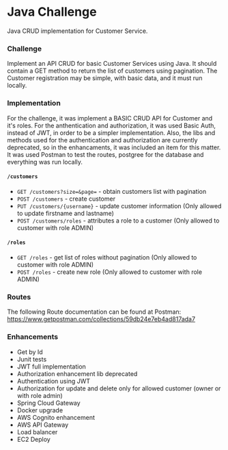 # Java Challenge
Java CRUD implementation for Customer Service.

### Challenge
Implement an API CRUD for basic Customer Services using Java. It should contain a GET method to return the list of customers using pagination.
The Customer registration may be simple, with basic data, and it must run locally.

### Implementation
For the challenge, it was implement a BASIC CRUD API for Customer and it's roles.
For the anthentication and authorization, it was used Basic Auth, instead of JWT, in order to be a simpler implementation.
Also, the libs and methods used for the authentication and authorization are currently deprecated, so in the enhancaments, it was included an item for this matter.
It was used Postman to test the routes, postgree for the database and everything was run locally.

#### `/customers`

- `GET /customers?size=&page=` - obtain customers list with pagination
- `POST /customers` - create customer
- `PUT /customers/{username}` - update customer information
      (Only allowed to update firstname and lastname)
- `POST /customers/roles` - attributes a role to a customer
      (Only allowed to customer with role ADMIN)

#### `/roles`

- `GET /roles` - get list of roles without pagination
      (Only allowed to customer with role ADMIN)
- `POST /roles` - create new role
      (Only allowed to customer with role ADMIN)

### Routes
The following Route documentation can be found at Postman: https://www.getpostman.com/collections/59db24e7eb4ad817ada7

### Enhancements
+ Get by Id
+ Junit tests
+ JWT full implementation
+ Authorization enhancement lib deprecated
+ Authentication using JWT
+ Authorization for update and delete only for allowed customer (owner or with role admin)
+ Spring Cloud Gateway
+ Docker upgrade
+ AWS Cognito enhancement
+ AWS API Gateway
+ Load balancer
+ EC2 Deploy




